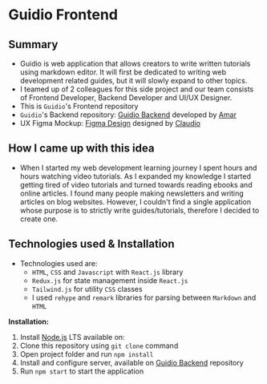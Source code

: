 # Guidio Frontend

## Summary
- Guidio is web application that allows creators to write written tutorials using markdown editor. It will first be dedicated to writing web development related guides, but it will slowly expand to other topics. 
- I teamed up of 2 colleagues for this side project and our team consists of Frontend Developer, Backend Developer and UI/UX Designer. 
- This is `Guidio`'s Frontend repository
- `Guidio`'s Backend repository: [Guidio Backend](https://github.com/ogi1998/Guidio-Backend) developed by [Amar](https://ba.linkedin.com/in/amar-badnjevic)
- UX Figma Mockup:  [Figma Design](https://www.figma.com/file/T4ft6JPxjhn3blDzZPknfX/Ogg?node-id=0%3A1&t=JryVqULrQlnGfZyo-1) designed by [Claudio](https://it.linkedin.com/in/claudio-sestieri-51753b230)

## How I came up with this idea
- When I started my web development learning journey I spent hours and hours watching video tutorials. As I expanded my knowledge I started getting tired of video tutorials and turned towards reading ebooks and online articles. I found many people making newsletters and writing articles on blog websites. However, I couldn't find a single application whose purpose is to strictly write guides/tutorials, therefore I decided to create one.

## Technologies used & Installation
- Technologies used are:
  - `HTML`, `CSS` and `Javascript` with `React.js` library
  - `Redux.js` for state management inside `React.js`
  - `Tailwind.js` for utility `CSS` classes
  - I used `rehype` and `remark` libraries for parsing between `Markdown` and `HTML` 
  
**Installation:**
1. Install [Node.js](https://nodejs.org/en/download/) LTS available on: 
2. Clone this repository using `git clone` command
3. Open project folder and run `npm install`
4. Install and configure server, available on [Guidio Backend](https://github.com/ogi1998/Guidio-Backend) repository
5. Run `npm start` to start the application

